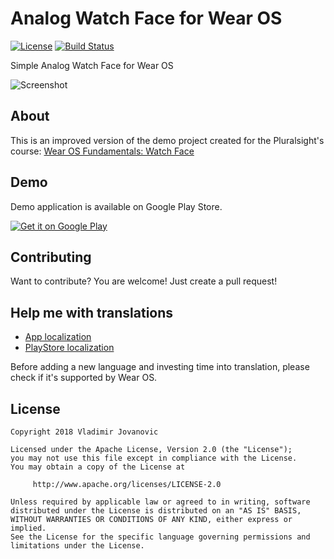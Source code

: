 # Analog Watch Face for Wear OS
[![License](https://img.shields.io/badge/License-Apache%202.0-blue.svg)](https://github.com/VladimirWrites/AnalogWatchFace/blob/master/LICENSE)
[![Build Status](https://app.bitrise.io/app/ea7dba78a72518e8.svg?token=rkRt-ObMU-Km5xrilW5Ezg&branch=master)](https://app.bitrise.io/app/ea7dba78a72518e8#/builds)

Simple Analog Watch Face for Wear OS

![Screenshot](https://i.imgur.com/5oRCGaP.png)

About
-------

This is an improved version of the demo project created for the Pluralsight's course: [Wear OS Fundamentals: Watch Face](https://app.pluralsight.com/library/courses/wear-os-fundamentals-watch-face)

Demo
-----

Demo application is available on Google Play Store.

<a href='https://play.google.com/store/apps/details?id=com.vlad1m1r.watchface'>
    <img alt='Get it on Google Play' src='http://i.imgur.com/tka3Exw.png'/>
</a>

Contributing
-------

Want to contribute? You are welcome! 
Just create a pull request!

Help me with translations
-------

 - [App localization](https://poeditor.com/join/project?hash=9iy0lPTpkn)
 - [PlayStore localization](https://poeditor.com/join/project?hash=wRxShKc33w)

Before adding a new language and investing time into translation, please check if it's supported by Wear OS.

License
-------

    Copyright 2018 Vladimir Jovanovic

    Licensed under the Apache License, Version 2.0 (the "License");
    you may not use this file except in compliance with the License.
    You may obtain a copy of the License at

         http://www.apache.org/licenses/LICENSE-2.0

    Unless required by applicable law or agreed to in writing, software
    distributed under the License is distributed on an "AS IS" BASIS,
    WITHOUT WARRANTIES OR CONDITIONS OF ANY KIND, either express or implied.
    See the License for the specific language governing permissions and
    limitations under the License.
